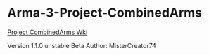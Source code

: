 # Arma-3-Project-CombinedArms
[Project CombinedArms Wki](https://github.com/MisterCreator74/Arma-3-Project-CombinedArms/wiki)

Version 1.1.0 unstable Beta Author: MisterCreator74
